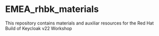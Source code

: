 # EMEA_rhbk_materials


This repository contains materials and auxiliar resources for the Red Hat Build of Keycloak v22 Workshop